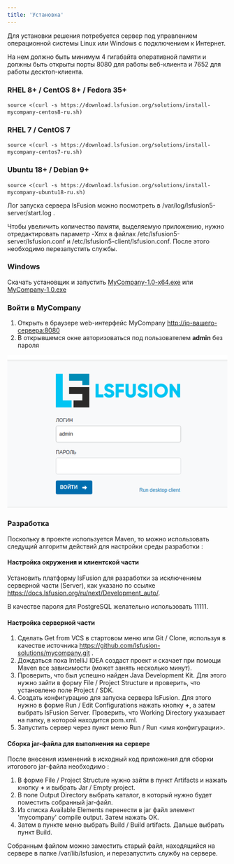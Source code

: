 ```yaml
---
title: 'Установка'
---
```


Для установки решения потребуется сервер под управлением операционной системы Linux или Windows с подключением к Интернет.

На нем должно быть минимум 4 гигабайта оперативной памяти и должны быть открыты порты 8080 для работы веб-клиента и 7652 для работы десктоп-клиента.

### RHEL 8+ / CentOS 8+ / Fedora 35+
```
source <(curl -s https://download.lsfusion.org/solutions/install-mycompany-centos8-ru.sh)
```

### RHEL 7 / CentOS 7
```
source <(curl -s https://download.lsfusion.org/solutions/install-mycompany-centos7-ru.sh)
```

### Ubuntu 18+ / Debian 9+
```
source <(curl -s https://download.lsfusion.org/solutions/install-mycompany-ubuntu18-ru.sh)
```

Лог запуска сервера lsFusion можно посмотреть в /var/log/lsfusion5-server/start.log .

Чтобы увеличить количество памяти, выделяемую приложению, нужно отредактировать параметр -Xmx в файлах /etc/lsfusion5-server/lsfusion.conf и /etc/lsfusion5-client/lsfusion.conf. После этого необходимо перезапустить службы.

### Windows

Скачать установщик и запустить [MyCompany-1.0-x64.exe](https://download.lsfusion.org/solutions/MyCompany-1.0-x64.exe) или [MyCompany-1.0.exe](https://download.lsfusion.org/solutions/MyCompany-1.0.exe)

### Войти в MyCompany

1.  Открыть в браузере web-интерфейс MyCompany <http://ip-вашего-сервера:8080>
2.  В открывшемся окне авторизоваться под пользователем **admin** без пароля

![](images/Installation_1.png)

### Разработка

Поскольку в проекте используется Maven, то можно использовать следущий алгоритм действий для настройки среды разработки :

#### Настройка окружения и клиентской части

Установить платформу lsFusion для разработки за исключением серверной части (Server), как указано по ссылке https://docs.lsfusion.org/ru/next/Development_auto/.

В качестве пароля для PostgreSQL желательно использовать 11111. 

#### Настройка серверной части

1. Сделать Get from VCS в стартовом меню или Git / Clone, используя в качестве источника https://github.com/lsfusion-solutions/mycompany.git .
2. Дождаться пока IntelliJ IDEA создаст проект и скачает при помощи Maven все зависимости (может занять несколько минут).
3. Проверить, что был успешно найден Java Development Kit. Для этого нужно зайти в форму File / Project Structure и проверить, что установлено поле Project / SDK. 
4. Создать конфигурацию для запуска сервера lsFusion. Для этого нужно в форме Run / Edit Configurations нажать кнопку **+**, а затем выбрать lsFusion Server. Проверить, что Working Directory указывает на папку, в которой находится pom.xml.
5. Запустить сервер через пункт меню Run / Run <имя конфигурации>. 

#### Сборка jar-файла для выполнения на сервере

После внесения изменений в исходный код приложения для сборки итогового jar-файла необходимо :

1. В форме File / Project Structure нужно зайти в пункт Artifacts и нажать кнопку **+** и выбрать Jar / Empty project.
2. В поле Output Directory выбрать каталог, в который нужно будет поместить собранный jar-файл. 
3. Из списка Available Elements перенести в jar файл элемент 'mycompany' compile output. Затем нажать ОК.
4. Затем в пункте меню выбрать Build / Build artifacts. Дальше выбрать пункт Build.

Собранным файлом можно заместить старый файл, находящийся на сервере в папке /var/lib/lsfusion, и перезапустить службу на сервере.
